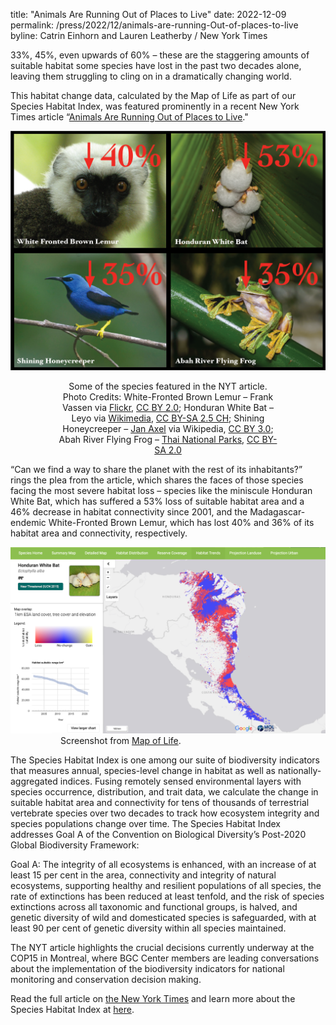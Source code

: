 title: "Animals Are Running Out of Places to Live"
date: 2022-12-09
permalink: /press/2022/12/animals-are-running-Out-of-places-to-live
byline: Catrin Einhorn and Lauren Leatherby / New York Times

33%, 45%, even upwards of 60% – these are the staggering amounts of suitable habitat some species have lost in the past two decades alone, leaving them struggling to cling on in a dramatically changing world.

This habitat change data, calculated by the Map of Life as part of our Species Habitat Index, was featured prominently in a recent New York Times article “[Animals Are Running Out of Places to Live](https://www.nytimes.com/interactive/2022/12/09/climate/biodiversity-habitat-loss-climate.html?unlocked_article_code=I4ZyYn11IX0coKgKexXjpwboRT90tl2ggqHznTaicdjhGppWbRmV1YSsSRqm-mH8fHzyI2LvqQe9eCpqtB9lHEE4vuDVroQqQEIuET3BjDpiwHsyZ1ftObGDS0t1DnQzbaQrV9tI8_YP-izDJcX4PMv4RJXYYr-NMWEliqw1lr5QHv2OCbWc1RPBmdPd2ouourKe0L8zy7ZapArPFXQ9F4POvnlrn4ZnjGQYb4puBj3kU3w81Cdq82FFWV1cCFbxtKNKSokmFN_JBu6rzhzyX2OBOL0KwPb5QrLvlEVEtLvfZsaZ6lPT4HrmDEU2D4Qfb7SdDFgc12x-sDGbuFchYNPMwdL2kSNJBibmQ_ckYcsOfUzSHNu0iJd91A&smid=share-url)."

<div class="row padded">
    <div class="col-md-12 padded">
        <div class="center-block">
        <img class="center-block" alt="Fig" src="../../../../assets/content_static/press/nyt.png" width="800px" />
        </div>
    </div>
    <div style="text-align: center; max-width: 70%; margin: 0 auto; ">
    <p>
    Some of the species featured in the NYT article.
    Photo Credits: White-Fronted Brown Lemur – Frank Vassen via <a href="https://www.flickr.com/photos/42244964@N03/4023109222">Flickr</a>, <a href="https://creativecommons.org/licenses/by/2.0/">CC BY 2.0</a>; Honduran White Bat – Leyo via <a href="https://commons.wikimedia.org/wiki/File:Ectophylla_alba_Costa_Rica.jpg"> Wikimedia</a>, <a href="https://creativecommons.org/licenses/by-sa/2.5/ch/deed.en">CC BY-SA 2.5 CH</a>; Shining Honeycreeper – <a href="https://ast.wikipedia.org/wiki/Cyanerpes_lucidus#/media/">Jan Axel</a> via Wikipedia, <a href="https://creativecommons.org/licenses/by/3.0/">CC BY 3.0</a>; Abah River Flying Frog – <a href="http://www.thainationalparks.com/khao-sok-national-park">Thai National Parks</a>, <a href="https://creativecommons.org/licenses/by-sa/2.0/">CC BY-SA 2.0</a>  
    </p>
    </div>
</div>

“Can we find a way to share the planet with the rest of its inhabitants?” rings the plea from the article, which shares the faces of those species facing the most severe habitat loss – species like the miniscule Honduran White Bat, which has suffered a 53% loss of suitable habitat area and a 46% decrease in habitat connectivity since 2001, and the Madagascar-endemic White-Fronted Brown Lemur, which has lost 40% and 36% of its habitat area and connectivity, respectively.

<div class="row padded">
    <div class="col-md-12 padded">
        <div class="center-block">
        <img class="center-block" alt="Fig" src="../../../../assets/content_static/press/nyt_screenshot.png" width="800px" />
        </div>
    </div>
    <div style="text-align: center; max-width: 70%;">
        Screenshot from <a href="https://mol.org/species/habitat-trend/Ectophylla_alba" target="_blank">Map of Life</a>. 
    </div>
</div>

The Species Habitat Index is one among our suite of biodiversity indicators that measures annual, species-level change in habitat as well as nationally-aggregated indices. Fusing remotely sensed environmental layers with species occurrence, distribution, and trait data, we calculate the change in suitable habitat area and connectivity for tens of thousands of terrestrial vertebrate species over two decades to track how ecosystem integrity and species populations change over time. The Species Habitat Index addresses Goal A of the Convention on Biological Diversity’s Post-2020 Global Biodiversity Framework:

Goal A: The integrity of all ecosystems is enhanced, with an increase of at least 15 per cent in the area, connectivity and integrity of natural ecosystems, supporting healthy and resilient populations of all species, the rate of extinctions has been reduced at least tenfold, and the risk of species extinctions across all taxonomic and functional groups, is halved, and genetic diversity of wild and domesticated species is safeguarded, with at least 90 per cent of genetic diversity within all species maintained.

The NYT article highlights the crucial decisions currently underway at the COP15 in Montreal, where BGC Center members are leading conversations about the implementation of the biodiversity indicators for national monitoring and conservation decision making.

Read the full article on [the New York Times](https://www.nytimes.com/interactive/2022/12/09/climate/biodiversity-habitat-loss-climate.html?unlocked_article_code=I4ZyYn11IX0coKgKexXjpwboRT90tl2ggqHznTaicdjhGppWbRmV1YSsSRqm-mH8fHzyI2LvqQe9eCpqtB9lHEE4vuDVroQqQEIuET3BjDpiwHsyZ1ftObGDS0t1DnQzbaQrV9tI8_YP-izDJcX4PMv4RJXYYr-NMWEliqw1lr5QHv2OCbWc1RPBmdPd2ouourKe0L8zy7ZapArPFXQ9F4POvnlrn4ZnjGQYb4puBj3kU3w81Cdq82FFWV1cCFbxtKNKSokmFN_JBu6rzhzyX2OBOL0KwPb5QrLvlEVEtLvfZsaZ6lPT4HrmDEU2D4Qfb7SdDFgc12x-sDGbuFchYNPMwdL2kSNJBibmQ_ckYcsOfUzSHNu0iJd91A&smid=share-url) and learn more about the Species Habitat Index at [here](mol.org/indicators/habitat/background).
